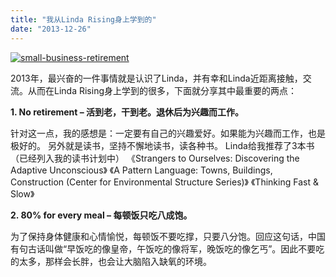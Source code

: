 ```yaml
---
title: "我从Linda Rising身上学到的"
date: "2013-12-26"
---
```


[![small-business-retirement](http://bobjiang.com/wp-content/uploads/2013/12/small-business-retirement.jpeg)](http://bobjiang.com/wp-content/uploads/2013/12/small-business-retirement.jpeg)

2013年，最兴奋的一件事情就是认识了Linda，并有幸和Linda近距离接触，交流。从而在Linda Rising身上学到的很多，下面就分享其中最重要的两点：

**1\. No retirement – 活到老，干到老。退休后为兴趣而工作。**

针对这一点，我的感想是：一定要有自己的兴趣爱好。如果能为兴趣而工作，也是极好的。 另外就是读书，坚持不懈地读书，读各种书。 Linda给我推荐了3本书（已经列入我的读书计划中） 《Strangers to Ourselves: Discovering the Adaptive Unconscious》 《A Pattern Language: Towns, Buildings, Construction (Center for Environmental Structure Series)》 《Thinking Fast & Slow》

**2\. 80% for every meal – 每顿饭只吃八成饱。**

为了保持身体健康和心情愉悦，每顿饭不要吃撑，只要八分饱。回应这句话，中国有句古话叫做“早饭吃的像皇帝，午饭吃的像将军，晚饭吃的像乞丐”。因此不要吃的太多，那样会长胖，也会让大脑陷入缺氧的环境。
